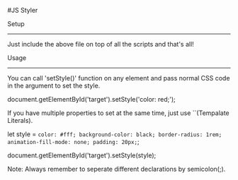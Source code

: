 #JS Styler

Setup

---

Just include the above file on top of all the scripts and that's all!

Usage

---

You can call 'setStyle()' function on any element and pass normal CSS code in the argument to set the style.

document.getElementById('target').setStyle('color: red;');

If you have multiple properties to set at the same time, just use ``(Tempalate Literals).

let style = `color: #fff; background-color: black; border-radius: 1rem; animation-fill-mode: none; padding: 20px;`;

document.getElementById('target').setStyle(style);

Note: Always remember to seperate different declarations by semicolon(;).
